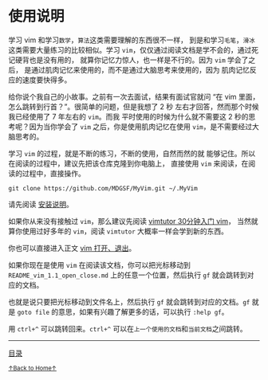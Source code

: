 # 使用说明

学习 vim 和学习`数学`，`算法`这类需要理解的东西很不一样，
到是和学习`毛笔`，`滑冰`这类需要大量练习的比较相似。学习
`vim`，仅仅通过阅读文档是学不会的，通过死记硬背也是没有用的，
就算你记忆力惊人，也一样是不行的。因为 `vim` 学会了之后，
是通过肌肉记忆来使用的，而不是通过大脑思考来使用的，因为
肌肉记忆反应的速度要快得多。

给你说个我自己的小故事。之前有一次去面试，结果有面试官就问
“在 vim 里面，怎么跳转到行首？”。很简单的问题，但是我想了 2 秒
左右才回答，然而那个时候我已经使用了 7 年左右的 `vim`。而我
平时使用的时候为什么就不需要这 2 秒的思考呢？因为当你学会了
`vim` 之后，你是使用肌肉记忆在使用 `vim`，是不需要经过大脑思考的。

学习 `vim` 的过程，就是不断的练习，不断的使用，自然而然的就
能够记住。所以在阅读的过程中，建议先把该仓库克隆到你电脑上，
直接使用 `vim` 来阅读，在阅读的过程中，直接操作。

```
git clone https://github.com/MDGSF/MyVim.git ~/.MyVim
```

请先阅读 [安装说明](README_03_install.md)。

如果你从来没有接触过 `vim`，那么建议先阅读 [vimtutor 30分钟入门 vim](README_vim_tutor.md)，
当然就算你使用过好多年的 `vim`，阅读 `vimtutor` 大概率一样会学到新的东西。

你也可以直接进入正文 [vim 打开、退出](README_vim_1.1_open_close.md)。

如果你现在是使用 `vim` 在阅读该文档，你可以把光标移动到 `README_vim_1.1_open_close.md` 上的任意一个位置，然后执行 `gf` 就会跳转到对应的文档。

也就是说只要把光标移动到文件名上，然后执行 `gf` 就会跳转到对应的文档。`gf` 就是
`goto file` 的意思，如果有兴趣了解更多的话，可以执行 `:help gf`。

用 `ctrl+^` 可以跳转回来。`ctrl+^` 可以在`上一个使用的文档`和`当前文档`之间跳转。

* * *

[目录](README.md)

<a href='https://github.com/MDGSF/MyVim'><small>↑Back to Home↑</small></a>

